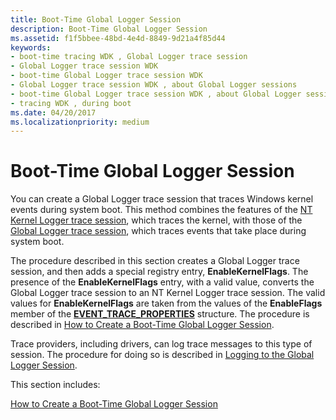 ```yaml
---
title: Boot-Time Global Logger Session
description: Boot-Time Global Logger Session
ms.assetid: f1f5bbee-48bd-4e4d-8849-9d21a4f85d44
keywords:
- boot-time tracing WDK , Global Logger trace session
- Global Logger trace session WDK
- boot-time Global Logger trace session WDK
- Global Logger trace session WDK , about Global Logger sessions
- boot-time Global Logger trace session WDK , about Global Logger sessions
- tracing WDK , during boot
ms.date: 04/20/2017
ms.localizationpriority: medium
---
```


# Boot-Time Global Logger Session


You can create a Global Logger trace session that traces Windows kernel events during system boot. This method combines the features of the [NT Kernel Logger trace session](nt-kernel-logger-trace-session.md), which traces the kernel, with those of the [Global Logger trace session](global-logger-trace-session.md), which traces events that take place during system boot.

The procedure described in this section creates a Global Logger trace session, and then adds a special registry entry, **EnableKernelFlags**. The presence of the **EnableKernelFlags** entry, with a valid value, converts the Global Logger trace session to an NT Kernel Logger trace session. The valid values for **EnableKernelFlags** are taken from the values of the **EnableFlags** member of the [**EVENT\_TRACE\_PROPERTIES**](/windows/desktop/ETW/event-trace-properties) structure. The procedure is described in [How to Create a Boot-Time Global Logger Session](how-to-create-a-boot-time-global-logger-session.md).

Trace providers, including drivers, can log trace messages to this type of session. The procedure for doing so is described in [Logging to the Global Logger Session](logging-to-the-global-logger-session.md).

This section includes:

[How to Create a Boot-Time Global Logger Session](how-to-create-a-boot-time-global-logger-session.md)

 

